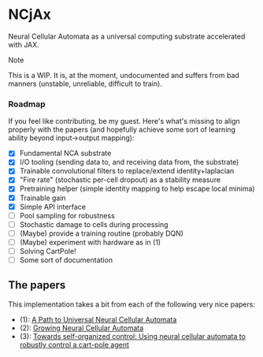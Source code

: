 # NCjAx

Neural Cellular Automata as a universal computing substrate accelerated with JAX.

> [!NOTE]
> This is a WIP. It is, at the moment, undocumented and suffers from bad manners (unstable, unreliable, difficult to train).

### Roadmap

If you feel like contributing, be my guest. Here's what's missing to align properly with the papers (and hopefully achieve some sort of learning ability beyond input->output mapping):

- [x] Fundamental NCA substrate
- [x] I/O tooling (sending data to, and receiving data from, the substrate)
- [x] Trainable convolutional filters to replace/extend identity+laplacian
- [x] "Fire rate" (stochastic per-cell dropout) as a stability measure
- [x] Pretraining helper (simple identity mapping to help escape local minima)
- [x] Trainable gain
- [x] Simple API interface
- [ ] Pool sampling for robustness
- [ ] Stochastic damage to cells during processing
- [ ] (Maybe) provide a training routine (probably DQN)
- [ ] (Maybe) experiment with hardware as in (1)
- [ ] Solving CartPole!
- [ ] Some sort of documentation

## The papers

This implementation takes a bit from each of the following very nice papers:

- (1): [A Path to Universal Neural Cellular Automata](https://arxiv.org/pdf/2505.13058)
- (2): [Growing Neural Cellular Automata](https://distill.pub/2020/growing-ca/)
- (3): [Towards self-organized control: Using neural cellular automata to robustly control a cart-pole agent](https://arxiv.org/abs/2106.15240)